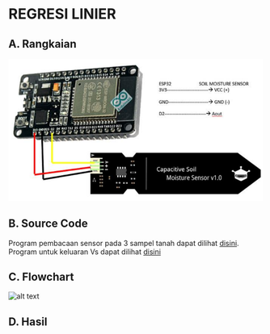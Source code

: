 # REGRESI LINIER
## A. Rangkaian
![alt text](https://github.com/AisyahKusumastuti/Sistem-Embedded-fix/blob/main/job1/D.%20REGRESI%20LINIER/Regresi%20Linier.png)

## B. Source Code
Program pembacaan sensor pada 3 sampel tanah dapat dilihat [disini](https://github.com/AisyahKusumastuti/Sistem-Embedded-fix/blob/main/job1/D.%20REGRESI%20LINIER/Regresi_Linier_1/Regresi_Linier_1.ino).
Program untuk keluaran Vs dapat dilihat [disini](https://github.com/AisyahKusumastuti/Sistem-Embedded-fix/blob/main/job1/D.%20REGRESI%20LINIER/Regresi_Linier_2/Regresi_Linier_2.ino)
## C. Flowchart
![alt text](?raw=true)
## D. Hasil



